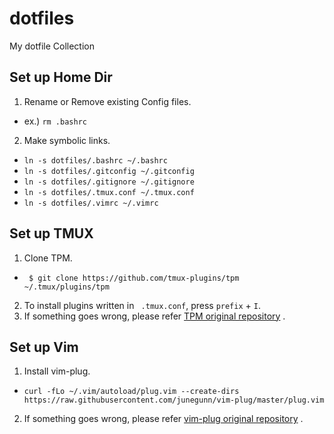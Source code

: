 # dotfiles
My dotfile Collection

## Set up Home Dir
 1. Rename or Remove existing Config files. 
  - ex.) ```rm .bashrc```
 2. Make symbolic links.
  - ```ln -s dotfiles/.bashrc ~/.bashrc ```
  - ```ln -s dotfiles/.gitconfig ~/.gitconfig```
  -  ```ln -s dotfiles/.gitignore ~/.gitignore```
  - ```ln -s dotfiles/.tmux.conf ~/.tmux.conf```
  - ```ln -s dotfiles/.vimrc ~/.vimrc```


## Set up TMUX

1. Clone TPM.
 - ```  $ git clone https://github.com/tmux-plugins/tpm ~/.tmux/plugins/tpm ```
2. To install plugins written in ``` .tmux.conf```, press ``` prefix ``` + ```I```.
3. If something goes wrong, please refer [TPM original repository](https://github.com/tmux-plugins/tpm) .


## Set up Vim
1. Install vim-plug.
 - ``` curl -fLo ~/.vim/autoload/plug.vim --create-dirs https://raw.githubusercontent.com/junegunn/vim-plug/master/plug.vim ```
2. If something goes wrong, please refer [vim-plug original repository](https://github.com/junegunn/vim-plug) .
